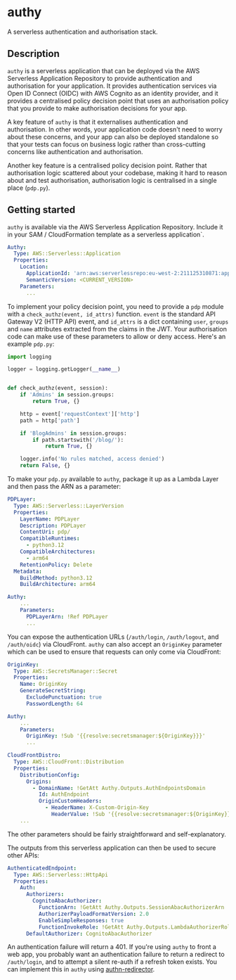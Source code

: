 # authy

A serverless authentication and authorisation stack.

## Description

`authy` is a serverless application that can be deployed via the AWS Serverless Application Repository to provide authentication and authorisation for your application. It provides authentication services via Open ID Connect (OIDC) with AWS Cognito as an identity provider, and it provides a centralised policy decision point that uses an authorisation policy that you provide to make authorisation decisions for your app.

A key feature of `authy` is that it externalises authentication and authorisation. In other words, your application code doesn't need to worry about these concerns, and your app can also be deployed standalone so that your tests can focus on business logic rather than cross-cutting concerns like authentication and authorisation.

Another key feature is a centralised policy decision point. Rather that authorisation logic scattered about your codebase, making it hard to reason about and test authorisation, authorisation logic is centralised in a single place (`pdp.py`).

## Getting started

`authy` is available via the AWS Serverless Application Repository. Include it in your SAM / CloudFormation template as a serverless application`.

```yaml
Authy:
  Type: AWS::Serverless::Application
  Properties:
    Location:
      ApplicationId: 'arn:aws:serverlessrepo:eu-west-2:211125310871:applications/authy'
      SemanticVersion: <CURRENT_VERSION>
    Parameters:
      ...
```

To implement your policy decision point, you need to provide a `pdp` module with a `check_authz(event, id_attrs)` function. `event` is the standard API Gateway V2 (HTTP API) event, and `id_attrs` is a dict containing `user`, `groups` and `name` attributes extracted from the claims in the JWT. Your authorisation code can make use of these parameters to allow or deny access. Here's an example `pdp.py`:

```python
import logging

logger = logging.getLogger(__name__)


def check_authz(event, session):
    if 'Admins' in session.groups:
        return True, {}

    http = event['requestContext']['http']
    path = http['path']

    if 'BlogAdmins' in session.groups:
        if path.startswith('/blog/'):
            return True, {}

    logger.info('No rules matched, access denied')
    return False, {}
```

To make your `pdp.py` available to `authy`, package it up as a Lambda Layer and then pass the ARN as a parameter:

```yaml
PDPLayer:
  Type: AWS::Serverless::LayerVersion
  Properties:
    LayerName: PDPLayer
    Description: PDPLayer
    ContentUri: pdp/
    CompatibleRuntimes:
      - python3.12
    CompatibleArchitectures:
      - arm64
    RetentionPolicy: Delete
  Metadata:
    BuildMethod: python3.12
    BuildArchitecture: arm64

Authy:
    ...
    Parameters:
      PDPLayerArn: !Ref PDPLayer
      ...
```

You can expose the authentication URLs (`/auth/login`, `/auth/logout`, and `/auth/oidc`) via CloudFront. `authy` can also accept an `OriginKey` parameter which can be used to ensure that requests can only come via CloudFront:

```yaml
OriginKey:
  Type: AWS::SecretsManager::Secret
  Properties:
    Name: OriginKey
    GenerateSecretString:
      ExcludePunctuation: true
      PasswordLength: 64

Authy:
    ...
    Parameters:
      OriginKey: !Sub '{{resolve:secretsmanager:${OriginKey}}}'
      ...

CloudFrontDistro:
  Type: AWS::CloudFront::Distribution
  Properties:
    DistributionConfig:
      Origins:
        - DomainName: !GetAtt Authy.Outputs.AuthEndpointsDomain
          Id: AuthEndpoint
          OriginCustomHeaders:
            - HeaderName: X-Custom-Origin-Key
              HeaderValue: !Sub '{{resolve:secretsmanager:${OriginKey}}}'
    ...
```

The other parameters should be fairly straightforward and self-explanatory.

The outputs from this serverless application can then be used to secure other APIs:

```yaml
AuthenticatedEndpoint:
  Type: AWS::Serverless::HttpApi
  Properties:
    Auth:
      Authorizers:
        CognitoAbacAuthorizer:
          FunctionArn: !GetAtt Authy.Outputs.SessionAbacAuthorizerArn
          AuthorizerPayloadFormatVersion: 2.0
          EnableSimpleResponses: true
          FunctionInvokeRole: !GetAtt Authy.Outputs.LambdaAuthorizerRoleArn
      DefaultAuthorizer: CognitoAbacAuthorizer
```

An authentication failure will return a 401. If you're using `authy` to front a web app, you probably want an authentication failure to return a redirect to `/auth/login`, and to attempt a silent re-auth if a refresh token exists. You can implement this in `authy` using [authn-redirector](https://github.com/andycaine/authn-redirector).
